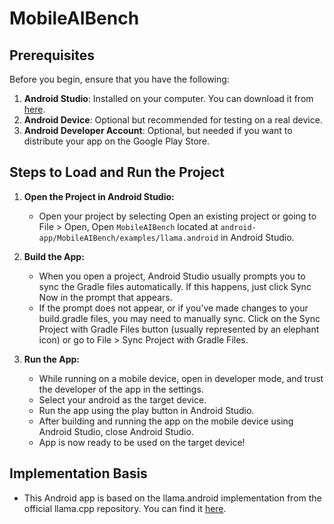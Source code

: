# MobileAIBench

## Prerequisites

Before you begin, ensure that you have the following:

1. **Android Studio**: Installed on your computer. You can download it from [here](https://developer.android.com/studio).
2. **Android Device**: Optional but recommended for testing on a real device.
3. **Android Developer Account**: Optional, but needed if you want to distribute your app on the Google Play Store.

## Steps to Load and Run the Project

1. **Open the Project in Android Studio:**
   - Open your project by selecting Open an existing project or going to File > Open, Open `MobileAIBench` located at `android-app/MobileAIBench/examples/llama.android` in Android Studio.

2. **Build the App:**
   - When you open a project, Android Studio usually prompts you to sync the Gradle files automatically. If this happens, just click Sync Now in the prompt that appears.
   - If the prompt does not appear, or if you’ve made changes to your build.gradle files, you may need to manually sync. Click on the Sync Project with Gradle Files button (usually represented by an elephant icon) or go to File > Sync Project with Gradle Files.

4. **Run the App:**
   - While running on a mobile device, open in developer mode, and trust the developer of the app in the settings.
   - Select your android as the target device.
   - Run the app using the play button in Android Studio.
   - After building and running the app on the mobile device using Android Studio, close Android Studio.
   - App is now ready to be used on the target device!

## Implementation Basis
- This Android app is based on the llama.android implementation from the official llama.cpp repository. You can find it [here](https://github.com/ggerganov/llama.cpp/tree/master/examples/llama.android).